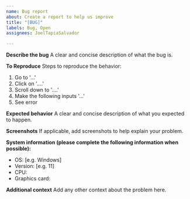 ```yaml
---
name: Bug report
about: Create a report to help us improve
title: "[BUG]"
labels: Bug, Open
assignees: JoelTapiaSalvador

---
```


**Describe the bug**
A clear and concise description of what the bug is.

**To Reproduce**
Steps to reproduce the behavior:
1. Go to '...'
2. Click on '....'
3. Scroll down to '....'
5. Make the following inputs '...'
6. See error

**Expected behavior**
A clear and concise description of what you expected to happen.

**Screenshots**
If applicable, add screenshots to help explain your problem.

**System information (please complete the following information when possible):**
 - OS: [e.g. Windows]
 - Version: [e.g. 11]
 - CPU: 
 - Graphics card: 

**Additional context**
Add any other context about the problem here.
